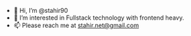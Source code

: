 - 👋 Hi, I’m @stahir90
- 👀 I’m interested in Fullstack technology with frontend heavy.
- 📫 Please reach me at stahir.net@gmail.com

<!---
stahir90/stahir90 is a ✨ special ✨ repository because its `README.md` (this file) appears on your GitHub profile.
You can click the Preview link to take a look at your changes.
--->
